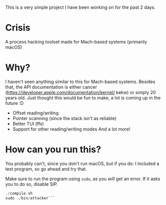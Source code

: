 This is a very simple project I have been working on for the past 2 days.
# Crisis
A process hacking toolset made for Mach-based systems (primarily macOS)

# Why?
I haven't seen anything similar to this for Mach-based systems. Besides that, the API documentation is either cancer (https://developer.apple.com/documentation/kernel/ kekw) or simply 20 years old.
Just thought this would be fun to make, a lot is coming up in the future :D
* Offset reading/writing
* Pointer scanning (since the stack isn't as reliable)
* Better TUI (ffs)
* Support for other reading/writing modes
And a lot more!

# How can you run this?
You probably can't, since you don't run macOS, but if you do:
I included a test program, so go ahead and try that.

Make sure to run the program using `sudo`, as you *will* get an error. If it asks you to do so, disable SIP.
```c
./compile.sh
sudo ./bin/attacker```
